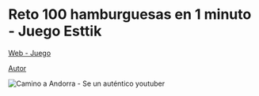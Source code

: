 # Reto 100 hamburguesas en 1 minuto - Juego Esttik
 
[Web - Juego](https://vivirenremoto.github.io/esttik_juego/)

[Autor](https://twitter.com/vivirenremoto)

![Camino a Andorra - Se un auténtico youtuber](https://vivirenremoto.github.io/esttik_juego/static/social.png)
